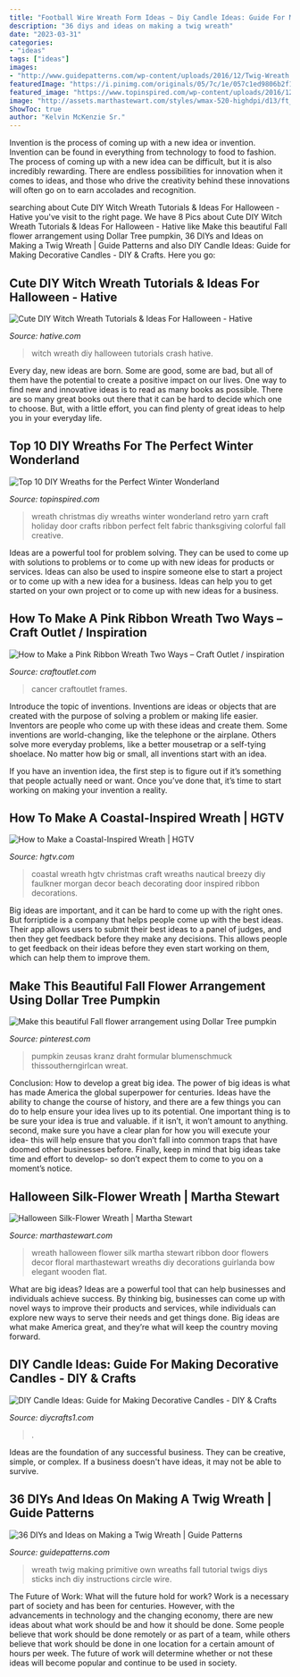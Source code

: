 ```yaml
---
title: "Football Wire Wreath Form Ideas ~ Diy Candle Ideas: Guide For Making Decorative Candles"
description: "36 diys and ideas on making a twig wreath"
date: "2023-03-31"
categories:
- "ideas"
tags: ["ideas"]
images:
- "http://www.guidepatterns.com/wp-content/uploads/2016/12/Twig-Wreath.jpg"
featuredImage: "https://i.pinimg.com/originals/05/7c/1e/057c1ed9806b2f141cb9bcf3c6470695.png"
featured_image: "https://www.topinspired.com/wp-content/uploads/2016/12/Vintage-Style-Wreath.jpg"
image: "http://assets.marthastewart.com/styles/wmax-520-highdpi/d13/ft_oct05msl38/ft_oct05msl38_xl.jpg?itok=j2eJLQ6G"
ShowToc: true
author: "Kelvin McKenzie Sr."
---
```



Invention is the process of coming up with a new idea or invention. Invention can be found in everything from technology to food to fashion. The process of coming up with a new idea can be difficult, but it is also incredibly rewarding. There are endless possibilities for innovation when it comes to ideas, and those who drive the creativity behind these innovations will often go on to earn accolades and recognition.

	

		
searching about Cute DIY Witch Wreath Tutorials &amp; Ideas For Halloween - Hative you've visit to the right page. We have 8 Pics about Cute DIY Witch Wreath Tutorials &amp; Ideas For Halloween - Hative like Make this beautiful Fall flower arrangement using Dollar Tree pumpkin, 36 DIYs and Ideas on Making a Twig Wreath | Guide Patterns and also DIY Candle Ideas: Guide for Making Decorative Candles - DIY &amp; Crafts. Here you go:
		
    
## Cute DIY Witch Wreath Tutorials &amp; Ideas For Halloween - Hative

<img loading=lazy src="https://hative.com/wp-content/uploads/2015/09/cute-diy-witch-wreath-tutorials/6-cute-diy-witch-wreath-tutorials.jpg" onerror="this.onerror=null;this.src='https://tse2.mm.bing.net/th?id=OIP.Z3f87pvFtXWkjXq7ND9q5AHaNj&amp;pid=15.1';" alt="Cute DIY Witch Wreath Tutorials &amp; Ideas For Halloween - Hative">

_Source: hative.com_

>witch wreath diy halloween tutorials crash hative. 

	

Every day, new ideas are born. Some are good, some are bad, but all of them have the potential to create a positive impact on our lives. One way to find new and innovative ideas is to read as many books as possible. There are so many great books out there that it can be hard to decide which one to choose. But, with a little effort, you can find plenty of great ideas to help you in your everyday life.

    
## Top 10 DIY Wreaths For The Perfect Winter Wonderland

<img loading=lazy src="https://www.topinspired.com/wp-content/uploads/2016/12/Vintage-Style-Wreath.jpg" onerror="this.onerror=null;this.src='https://tse4.mm.bing.net/th?id=OIP.fJh8tgOHJXqm6V6Nh3h-ugHaLH&amp;pid=15.1';" alt="Top 10 DIY Wreaths for the Perfect Winter Wonderland">

_Source: topinspired.com_

>wreath christmas diy wreaths winter wonderland retro yarn craft holiday door crafts ribbon perfect felt fabric thanksgiving colorful fall creative. 

	

Ideas are a powerful tool for problem solving. They can be used to come up with solutions to problems or to come up with new ideas for products or services. Ideas can also be used to inspire someone else to start a project or to come up with a new idea for a business. Ideas can help you to get started on your own project or to come up with new ideas for a business.

    
## How To Make A Pink Ribbon Wreath Two Ways – Craft Outlet / Inspiration

<img loading=lazy src="http://www.craftoutlet.com/blog/wp-content/uploads/2015/05/Img7483.jpg" onerror="this.onerror=null;this.src='https://tse1.mm.bing.net/th?id=OIP.a97YVG1HBwV4KQoe6wf4dgHaMA&amp;pid=15.1';" alt="How to Make a Pink Ribbon Wreath Two Ways – Craft Outlet / inspiration">

_Source: craftoutlet.com_

>cancer craftoutlet frames. 

	

Introduce the topic of inventions.
Inventions are ideas or objects that are created with the purpose of solving a problem or making life easier. Inventors are people who come up with these ideas and create them.
Some inventions are world-changing, like the telephone or the airplane. Others solve more everyday problems, like a better mousetrap or a self-tying shoelace. No matter how big or small, all inventions start with an idea.

If you have an invention idea, the first step is to figure out if it’s something that people actually need or want. Once you’ve done that, it’s time to start working on making your invention a reality.

    
## How To Make A Coastal-Inspired Wreath | HGTV

<img loading=lazy src="https://hgtvhome.sndimg.com/content/dam/images/hgtv/fullset/2019/5/6/0/Original_Morgan-Faulkner-Coastal-Wreath-15.jpg.rend.hgtvcom.616.924.suffix/1557147930000.jpeg" onerror="this.onerror=null;this.src='https://tse2.mm.bing.net/th?id=OIP.AnUqn3Sv2F0lJizu81fSVgHaLH&amp;pid=15.1';" alt="How to Make a Coastal-Inspired Wreath | HGTV">

_Source: hgtv.com_

>coastal wreath hgtv christmas craft wreaths nautical breezy diy faulkner morgan decor beach decorating door inspired ribbon decorations. 

	

Big ideas are important, and it can be hard to come up with the right ones. But forriptide is a company that helps people come up with the best ideas. Their app allows users to submit their best ideas to a panel of judges, and then they get feedback before they make any decisions. This allows people to get feedback on their ideas before they even start working on them, which can help them to improve them.

    
## Make This Beautiful Fall Flower Arrangement Using Dollar Tree Pumpkin

<img loading=lazy src="https://i.pinimg.com/originals/05/7c/1e/057c1ed9806b2f141cb9bcf3c6470695.png" onerror="this.onerror=null;this.src='https://tse2.mm.bing.net/th?id=OIP.dS3g-FHxtFJHW6u68M1v4wHaLG&amp;pid=15.1';" alt="Make this beautiful Fall flower arrangement using Dollar Tree pumpkin">

_Source: pinterest.com_

>pumpkin zeusas kranz draht formular blumenschmuck thissoutherngirlcan wreat. 

	

Conclusion: How to develop a great big idea.
The power of big ideas is what has made America the global superpower for centuries. Ideas have the ability to change the course of history, and there are a few things you can do to help ensure your idea lives up to its potential.
One important thing is to be sure your idea is true and valuable. if it isn’t, it won’t amount to anything. second, make sure you have a clear plan for how you will execute your idea- this will help ensure that you don’t fall into common traps that have doomed other businesses before. Finally, keep in mind that big ideas take time and effort to develop- so don’t expect them to come to you on a moment’s notice.

    
## Halloween Silk-Flower Wreath | Martha Stewart

<img loading=lazy src="http://assets.marthastewart.com/styles/wmax-520-highdpi/d13/ft_oct05msl38/ft_oct05msl38_xl.jpg?itok=j2eJLQ6G" onerror="this.onerror=null;this.src='https://tse1.mm.bing.net/th?id=OIP.ERe5a6evYI5dEZGozauTnwHaJQ&amp;pid=15.1';" alt="Halloween Silk-Flower Wreath | Martha Stewart">

_Source: marthastewart.com_

>wreath halloween flower silk martha stewart ribbon door flowers decor floral marthastewart wreaths diy decorations guirlanda bow elegant wooden flat. 

	

What are big ideas?
Ideas are a powerful tool that can help businesses and individuals achieve success. By thinking big, businesses can come up with novel ways to improve their products and services, while individuals can explore new ways to serve their needs and get things done. Big ideas are what make America great, and they’re what will keep the country moving forward.

    
## DIY Candle Ideas: Guide For Making Decorative Candles - DIY &amp; Crafts

<img loading=lazy src="https://www.diycrafts1.com/wp-content/uploads/2013/08/decorative-candles-1.jpg" onerror="this.onerror=null;this.src='https://tse1.mm.bing.net/th?id=OIP.0e-f9HUjAZy8x-VC8N9IvQHaJg&amp;pid=15.1';" alt="DIY Candle Ideas: Guide for Making Decorative Candles - DIY &amp; Crafts">

_Source: diycrafts1.com_

>. 

	

Ideas are the foundation of any successful business. They can be creative, simple, or complex. If a business doesn't have ideas, it may not be able to survive.

    
## 36 DIYs And Ideas On Making A Twig Wreath | Guide Patterns

<img loading=lazy src="http://www.guidepatterns.com/wp-content/uploads/2016/12/Twig-Wreath.jpg" onerror="this.onerror=null;this.src='https://tse1.mm.bing.net/th?id=OIP.KXsPnozE9f2euSgX98CbegHaE7&amp;pid=15.1';" alt="36 DIYs and Ideas on Making a Twig Wreath | Guide Patterns">

_Source: guidepatterns.com_

>wreath twig making primitive own wreaths fall tutorial twigs diys sticks inch diy instructions circle wire. 

	

The Future of Work: What will the future hold for work?
Work is a necessary part of society and has been for centuries. However, with the advancements in technology and the changing economy, there are new ideas about what work should be and how it should be done. Some people believe that work should be done remotely or as part of a team, while others believe that work should be done in one location for a certain amount of hours per week. The future of work will determine whether or not these ideas will become popular and continue to be used in society.

